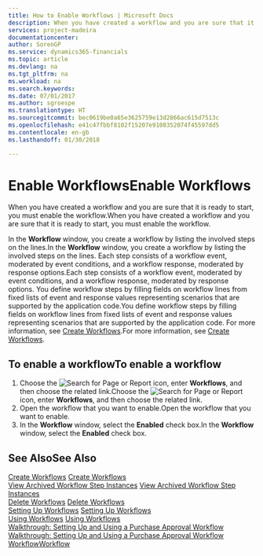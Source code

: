 ```yaml
---
title: How to Enable Workflows | Microsoft Docs
description: When you have created a workflow and you are sure that it is ready to start, you must enable the workflow.
services: project-madeira
documentationcenter: 
author: SorenGP
ms.service: dynamics365-financials
ms.topic: article
ms.devlang: na
ms.tgt_pltfrm: na
ms.workload: na
ms.search.keywords: 
ms.date: 07/01/2017
ms.author: sgroespe
ms.translationtype: HT
ms.sourcegitcommit: bec0619be0a65e3625759e13d2866ac615d7513c
ms.openlocfilehash: e41c47fbbf8102f15207e9108352074f45597dd5
ms.contentlocale: en-gb
ms.lasthandoff: 01/30/2018

---
```

# <a name="enable-workflows"></a><span data-ttu-id="9eac0-103">Enable Workflows</span><span class="sxs-lookup"><span data-stu-id="9eac0-103">Enable Workflows</span></span>
<span data-ttu-id="9eac0-104">When you have created a workflow and you are sure that it is ready to start, you must enable the workflow.</span><span class="sxs-lookup"><span data-stu-id="9eac0-104">When you have created a workflow and you are sure that it is ready to start, you must enable the workflow.</span></span>  

 <span data-ttu-id="9eac0-105">In the **Workflow** window, you create a workflow by listing the involved steps on the lines.</span><span class="sxs-lookup"><span data-stu-id="9eac0-105">In the **Workflow** window, you create a workflow by listing the involved steps on the lines.</span></span> <span data-ttu-id="9eac0-106">Each step consists of a workflow event, moderated by event conditions, and a workflow response, moderated by response options.</span><span class="sxs-lookup"><span data-stu-id="9eac0-106">Each step consists of a workflow event, moderated by event conditions, and a workflow response, moderated by response options.</span></span> <span data-ttu-id="9eac0-107">You define workflow steps by filling fields on workflow lines from fixed lists of event and response values representing scenarios that are supported by the application code.</span><span class="sxs-lookup"><span data-stu-id="9eac0-107">You define workflow steps by filling fields on workflow lines from fixed lists of event and response values representing scenarios that are supported by the application code.</span></span> <span data-ttu-id="9eac0-108">For more information, see [Create Workflows](across-how-to-create-workflows.md).</span><span class="sxs-lookup"><span data-stu-id="9eac0-108">For more information, see [Create Workflows](across-how-to-create-workflows.md).</span></span>  

## <a name="to-enable-a-workflow"></a><span data-ttu-id="9eac0-109">To enable a workflow</span><span class="sxs-lookup"><span data-stu-id="9eac0-109">To enable a workflow</span></span>  
1.  <span data-ttu-id="9eac0-110">Choose the ![Search for Page or Report](media/ui-search/search_small.png "Search for Page or Report icon") icon, enter **Workflows**, and then choose the related link.</span><span class="sxs-lookup"><span data-stu-id="9eac0-110">Choose the ![Search for Page or Report](media/ui-search/search_small.png "Search for Page or Report icon") icon, enter **Workflows**, and then choose the related link.</span></span>  
2.  <span data-ttu-id="9eac0-111">Open the workflow that you want to enable.</span><span class="sxs-lookup"><span data-stu-id="9eac0-111">Open the workflow that you want to enable.</span></span>  
3.  <span data-ttu-id="9eac0-112">In the **Workflow** window, select the **Enabled** check box.</span><span class="sxs-lookup"><span data-stu-id="9eac0-112">In the **Workflow** window, select the **Enabled** check box.</span></span>  

## <a name="see-also"></a><span data-ttu-id="9eac0-113">See Also</span><span class="sxs-lookup"><span data-stu-id="9eac0-113">See Also</span></span>  
 <span data-ttu-id="9eac0-114">[Create Workflows](across-how-to-create-workflows.md) </span><span class="sxs-lookup"><span data-stu-id="9eac0-114">[Create Workflows](across-how-to-create-workflows.md) </span></span>  
 <span data-ttu-id="9eac0-115">[View Archived Workflow Step Instances](across-how-to-view-archived-workflow-step-instances.md) </span><span class="sxs-lookup"><span data-stu-id="9eac0-115">[View Archived Workflow Step Instances](across-how-to-view-archived-workflow-step-instances.md) </span></span>  
 <span data-ttu-id="9eac0-116">[Delete Workflows](across-how-to-delete-workflows.md) </span><span class="sxs-lookup"><span data-stu-id="9eac0-116">[Delete Workflows](across-how-to-delete-workflows.md) </span></span>  
 <span data-ttu-id="9eac0-117">[Setting Up Workflows](across-set-up-workflows.md) </span><span class="sxs-lookup"><span data-stu-id="9eac0-117">[Setting Up Workflows](across-set-up-workflows.md) </span></span>  
 <span data-ttu-id="9eac0-118">[Using Workflows](across-use-workflows.md) </span><span class="sxs-lookup"><span data-stu-id="9eac0-118">[Using Workflows](across-use-workflows.md) </span></span>  
 <span data-ttu-id="9eac0-119">[Walkthrough: Setting Up and Using a Purchase Approval Workflow](walkthrough-setting-up-and-using-a-purchase-approval-workflow.md) </span><span class="sxs-lookup"><span data-stu-id="9eac0-119">[Walkthrough: Setting Up and Using a Purchase Approval Workflow](walkthrough-setting-up-and-using-a-purchase-approval-workflow.md) </span></span>  
 [<span data-ttu-id="9eac0-120">Workflow</span><span class="sxs-lookup"><span data-stu-id="9eac0-120">Workflow</span></span>](across-workflow.md)   

